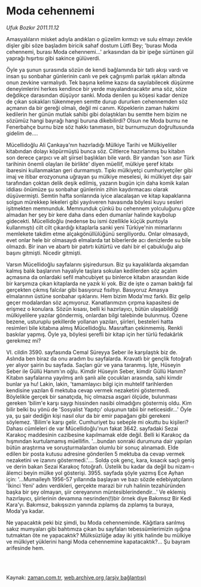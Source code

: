 # Moda cehennemi

*Ufuk Bozkır 2011.11.12*

<td class="columnist-detail">
<p>Amasyalıların misket adıyla andıkları o güzelim kırmızı ve sulu elmayı zevkle dişler gibi söze başladım biricik sahaf dostum Lütfi Bey; 'burası Moda cehennemi, burası Moda cehennemi...' arkasından da bir ipeğe sürtünen gül yaprağı hışırtısı gibi sakince gülüverdi.</p>
<p>
<div id="haberMetinDiv">
<p> Öyle ya şunun şurasında sözün de kendi bağlamında bir tatlı akışı vardı ve insan şu sonbahar günlerinin canlı ve pek çağrışımlı parlak ışıkları altında onun zevkine varmalıydı. Tek başına kelime kazısı da sayılabilecek düşünme deneyimlerini herkes kendince bir yerde mayalandıracaktır ama söz, söze değdikçe darasından düşüyor sanki. Moda denilen şu köşesi kadar denize de çıkan sokakları tükenmeyen semtte durup dururken cehennemden söz açmanın da bir gereği olmalı, değil mi canım. Köpeklerin zaman hakimi kedilerin her günün mutlak sahibi gibi dolaştıkları bu semtte hem bizim ne sözümüz hangi bayrağı hangi buruna dikebilirdi? Olsun ne Moda burnu ne Fenerbahçe burnu bize söz hakkı tanımasın, biz burnumuzun doğrultusunda gidelim de....
<p> Mücellidoğlu Ali Çankaya'nın hazırladığı Mülkiye Tarihi ve Mülkiyeliler kitabından dolayı köpürmüştü bunca söz. Ciltlerce hazırlanmış bu kitabın son derece çarpıcı ve alt şiirsel başlıkları bile vardı. Bir yandan 'son asır Türk tarihinin önemli olayları ile birlikte' diyen müellif, mülkiye şeref kitabı ibaresini kullanmaktan geri durmamıştı. Tıpkı mülkiyetçi cumhuriyetçiler gibi imaj ve itibar erozyonuna uğrayan şu mülkiye meselesi, iki mülkiyet dışı şair tarafından çoktan delik deşik edilmiş, yazarın bugün için daha komik kalan iddiası önümüze şu sonbahar günlerinin zihin kaydırmacası olarak düşüvermişti. Semtin hafta sonlarında iyice alacalaşan ve kitap kapaklarına solgun mürekkep lekeleri gibi yayılıveren havasında böylesi kuyu sesleri işitmekten memnunduk. Memnunduk çünkü bu cehennem yolculuğunu göze almadan her şey bir kere daha dans eden dumanlar halinde kaybolup gidecekti. Mücellidoğlu (nedense bu ismi özellikle küçük puntoyla kullanmıştı) cilt cilt çıkardığı kitaplarla sanki yeni Türkiye'nin mimarlarını memlekete takdim etme alçakgönüllülüğünü sergiliyordu. Onlar olmasaydı, evet onlar hele bir olmasaydı elmalarda tat biberlerde acı denizlerde su bile olmazdı. Bir inan ve abartı bir patırtı kütürtü ve dahi bir el çabukluğu alıp başını gitmişti. Nicedir gitmişti.
<p> Varsın Mücellidoğlu sayfalarını şişiredursun. Biz şu kayalıklarda akşamdan kalmış balık başlarının hayaliyle taşlara sokulan kedilerden söz açalım açmasına da onlardaki sefil mahcubiyet şu binlerce kitabın arasından ikide bir karşımıza çıkan kitaplarda ne yazık ki yok. Biz de işte o zaman baktığı fal gerçekten çıkmış falcılar gibi basıyoruz fısıltıyı. Basıyoruz Amasya elmalarının üstüne sonbahar ışıklarını. Hem bizim Moda'mız farklı. Biz gelip geçer modalardan söz açmıyoruz. Kanatlarımızın çırpma kapasitesi de erişmez o konulara. Sözün kısası, belli ki hazırlayıcı, bütün ulaşabildiği mülkiyelilere yazılar göndermiş, onlardan bilgi talebinde bulunmuş. Özene bezene, usturuplu şekillerde yollanan yazıları, şiirleri, besteleri hatta resimleri bile kitabına almış Mücellidoğlu. Masraftan çekinmemiş. Renkli baskılar yapmış. Öyle ya, böylesi şerefli bir kitap için her türlü fedakârlık gerekmez mi?
<p>VI. cildin 3590. sayfasında Cemal Süreyya Seber ile karşılaştık biz de. Aslında ben biraz da onu aradım bu sayfalarda. Kravatlı bir gençlik fotoğrafı yer alıyor şairin bu sayfada. Saçları gür ve yana taranmış. İşte, Hüseyin Seber ile Güllü Hanım'ın oğlu. Kimdir Hüseyin Seber, kimdir Güllü Hanım? Kitabın sayfalarına yayılmış anlı şanlı aile çocukları arasında, sahi kimdir bunlar ya hu! Lakin, lakin, 'tamamlayıcı bilgi için muhtelif tarihlerden kendisine yazılan 6 mektuba cevap vermek nezaketini göstermedi. Böylelikle gerçek bir sanatçıda, hiç olmazsa asgari ölçüde, bulunması gereken 'bilim'e karşı saygı hissinden nasibi olmadığını göstermiş oldu. Kim bilir belki bu yönü de 'Sosyalist Yapıtçı' oluşunun tabii bir neticesidir...' Öyle ya, şu şair dediğin kişi nasıl olur da bir emir papağanı gibi gerekeni söylemez. 'Bilim'e karşı gelir. Cumhuriyet bu sebeple mi okuttu bu kişileri? Dahası cümleleri de var Mücellidoğlu'nun fakat 3642. sayfadaki Sezai Karakoç maddesinin cazibesine kapılmamak elde değil. Belli ki Karakoç da hışmından kurtulamamış müellifin. '...bundan sonraki durumuna dair yapılan bütün araştırma ve soruşturmalardan olumlu bir sonuç alınamadı. Elde edilen bir posta kutusu adresine gönderilen 5 mektuba da cevap vermek nezaketini ve izanını göstermedi.'.... Solda çok genç, kara, kısacık saçlı geniş ve derin bakan Sezai Karakoç fotoğrafı. Üstelik bu kadar da değil bu nizam-ı âlemci beyin mülke yol gösterişi. 3955. sayfada şöyle yazmış Ece Ayhan için: '...Mumaileyh 1956-57 yıllarında başlayan ve bazı sözde edebiyatçıların 'İkinci Yeni' adını verdikleri, gerçekte marazi bir ruh halinin tezahüründen başka bir şey olmayan, şiir cereyanının müntesiblerindendir...' Ve eklemiş hazırlayıcı, şiirlerinin devamına nesrinden(!)bir örnek diye Bakımsız Bir Kedi Kara'yı. Bakımsız, bakışsızın yanında zıplamış da zıplamış ta buraya, Moda'ya kadar.
<p>Ne yapacaktık peki biz şimdi, bu Moda cehenneminde. Kâğıtlara sarılmış sakız mumyaları gibi bahtımıza çıkan bu sayfaları tebessümlerimizin ışığına tutmaktan öte ne yapacaktık? Mülksüzlüğe aday iki yitik halinde bu mülkiye ve mülkiyet yüklerini hangi Moda cehennemine kapatacaktık?... Şu bayram arifesinde hem.</p></p></p></p></p></div>
</p>


<p><br>
		 </br></p></td>

Kaynak: [zaman.com.tr](http://zaman.com.tr/yazar.do?yazino=1200888), [web.archive.org (arşiv bağlantısı)](http://web.archive.org/web/20120126131146/http://www.zaman.com.tr:80/yazar.do?yazino=1200888)
